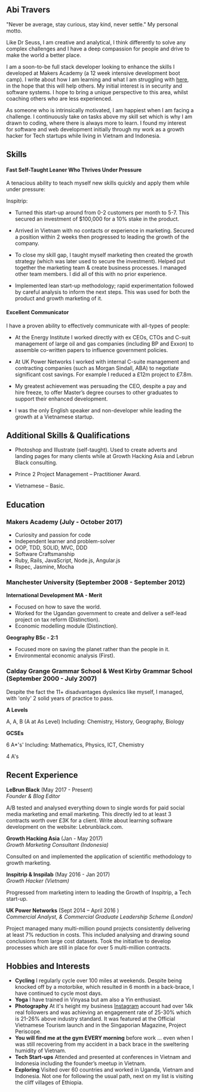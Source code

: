 ## Abi Travers

"Never be average, stay curious, stay kind, never settle."
My personal motto.

Like Dr Seuss, I am creative and analytical, I think differently to solve any complex challenges and I have a deep compassion for people and drive to make the world a better place.

I am a soon-to-be full stack developer looking to enhance the skills I developed at Makers Academy (a 12 week intensive development boot camp). I write about how I am learning and what I am struggling with [here](http://lebrunblack.com/), in the hope that this will help others. My initial interest is in security and software systems. I hope to bring a unique perspective to this area, whilst coaching others who are less experienced.
 

As someone who is intrinsically motivated, I am happiest when I am facing a challenge. I continuously take on tasks above my skill set which is why I am drawn to coding, where there is always more to learn. I found my interest for software and web development initially through my work as a growth hacker for Tech startups while living in Vietnam and Indonesia.



## Skills ##

#### Fast Self-Taught Leaner Who Thrives Under Pressure ####

A tenacious ability to teach myself new skills quickly and apply them while under pressure:

Inspitrip:
- Turned this start-up around from 0-2 customers per month to 5-7. This secured an investment of $100,000 for a 10% stake in the product.

- Arrived in Vietnam with no contacts or experience in marketing. Secured a position within 2 weeks then progressed to leading the growth of the company.

- To close my skill gap, I taught myself marketing then created the growth strategy (which was later used to secure the investment). Helped put together the marketing team & create business processes. I managed other team members. I did all of this with no prior experience.

- Implemented lean start-up methodology; rapid experimentation followed by careful analysis to inform the next steps. This was used for both the product and growth marketing of it.




#### Excellent Communicator ####

I have a proven ability to effectively communicate with all-types of people:


- At the Energy Institute I worked directly with ex CEOs, CTOs and C-suit management of large oil and gas companies (including BP and Exxon) to assemble co-written papers to influence government policies.

- At UK Power Networks I worked with internal C-suite management and contracting companies (such as Morgan Sindall, ABA) to negotiate significant cost savings. For example I reduced a £12m project to £7.8m.

- My greatest achievement was persuading the CEO, despite a pay and hire freeze, to offer Master’s degree courses to other graduates to support their enhanced development.  

- I was the only English speaker and non-developer while leading the growth at a Vietnamese startup.


## Additional Skills & Qualifications ##

- Photoshop and Illustrate (self-taught). Used to create adverts and landing pages for many clients while at Growth Hacking Asia and Lebrun Black consulting.

- Prince 2 Project Management – Practitioner Award.

- Vietnamese – Basic.

## Education ##


### Makers Academy (July - October 2017) ###

- Curiosity and passion for code
- Independent learner and problem-solver
- OOP, TDD, SOLID, MVC, DDD
- Software Craftsmanship
- Ruby, Rails, JavaScript, Node.js, Angular.js
- Rspec, Jasmine, Mocha


### Manchester University (September 2008 - September 2012) ###

**International Development MA - Merit**

- Focused on how to save the world.
- Worked for the Ugandan government to create and deliver a self-lead project on tax reform (Distinction).
- Economic modelling module (Distinction).

**Geography BSc - 2:1**

- Focused more on saving the planet rather than the people in it.  
- Environmental economic analysis (First).



### Calday Grange Grammar School  & West Kirby Grammar School (September 2000 - July 2007) ###

Despite the fact the 11+ disadvantages dyslexics like myself, I managed, with 'only' 2 solid years of practice to pass.


**A Levels**

A, A, B (A at As Level) Including: Chemistry, History, Geography, Biology  

**GCSEs**

6 A*'s' Including: Mathematics, Physics, ICT, Chemistry

4 A's


## Recent Experience ##

**LeBrun Black** (May 2017 - Present)    
*Founder & Blog Editor*

A/B tested and analysed everything down to single words for paid social media marketing and email marketing. This directly led to at least 3 contracts worth over £3K for a client.
Write about learning software development on the website: Lebrunblack.com.


**Growth Hacking Asia** (Jan - May 2017)   
*Growth Marketing Consultant (Indonesia)*

Consulted on and implemented the application of scientific methodology to growth marketing.


**Inspitrip & Inspilab** (May 2016 - Jan 2017)   
*Growth Hacker (Vietnam)*  

Progressed from marketing intern to leading the Growth of Inspitrip, a Tech start-up.


**UK Power Networks** (Sept 2014 – April 2016 )   
*Commercial Analyst, & Commercial Graduate Leadership Scheme (London)*  

Project managed many multi-million pound projects consistently delivering at least 7% reduction in costs. This included analysing and drawing sound conclusions from large cost datasets. Took the initiative to develop processes which are still in place for over 5 multi-million contracts.


## Hobbies and Interests ##
- **Cycling** I regularly cycle over 100 miles at weekends. Despite being knocked off by a motorbike, which resulted in 6 month in a back-brace, I have continued to cycle most days.
- **Yoga** I have trained in Vinyasa but am also a Yin enthusiast.
- **Photography** At it's height my business [Instagram](https://www.instagram.com/lebrun_black/) account had over 14k real followers and was achieving an engagement rate of 25-30% which is 21-26% above industry standard. It was featured at the Official Vietnamese Tourism launch and in the Singaporian Magazine, Project Periscope.
- **You will find me at the gym EVERY morning** before work … even when I was still recovering from my accident in a back brace in the sweltering humidity of Vietnam.
- **Tech Start-ups** Attended and presented at conferences in Vietnam and Indonesia including the founder’s meetup in Vietnam. 
- **Exploring** Visited over 60 countries and worked in Uganda, Vietnam and Indonesia. Not one for following the usual path, next on my list is visiting the cliff villages of Ethiopia.  
